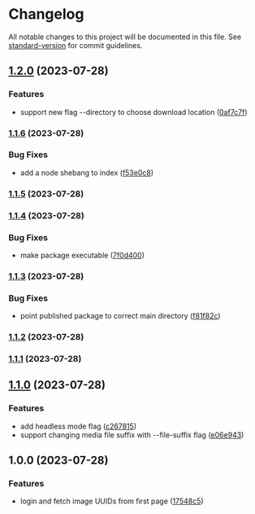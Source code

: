 # Changelog

All notable changes to this project will be documented in this file. See [standard-version](https://github.com/conventional-changelog/standard-version) for commit guidelines.

## [1.2.0](https://github.com/jonpepler/mitene-photo-fetcher/compare/v1.1.6...v1.2.0) (2023-07-28)


### Features

* support new flag --directory to choose download location ([0af7c7f](https://github.com/jonpepler/mitene-photo-fetcher/commit/0af7c7f5cab5b176788fde4863b9ca9d61de2a46))

### [1.1.6](https://github.com/jonpepler/mitene-photo-fetcher/compare/v1.1.5...v1.1.6) (2023-07-28)


### Bug Fixes

* add a node shebang to index ([f53e0c8](https://github.com/jonpepler/mitene-photo-fetcher/commit/f53e0c8a95f6bb74553d4fce8afa83460cc03574))

### [1.1.5](https://github.com/jonpepler/mitene-photo-fetcher/compare/v1.1.4...v1.1.5) (2023-07-28)

### [1.1.4](https://github.com/jonpepler/mitene-photo-fetcher/compare/v1.1.3...v1.1.4) (2023-07-28)


### Bug Fixes

* make package executable ([7f0d400](https://github.com/jonpepler/mitene-photo-fetcher/commit/7f0d400c40350cfaac4807e2bf2a5e23fc72e0ed))

### [1.1.3](https://github.com/jonpepler/mitene-photo-fetcher/compare/v1.1.2...v1.1.3) (2023-07-28)


### Bug Fixes

* point published package to correct main directory ([f81f82c](https://github.com/jonpepler/mitene-photo-fetcher/commit/f81f82c97b4b97bce67d139d1ebef8a516f9c054))

### [1.1.2](https://github.com/jonpepler/mitene-photo-fetcher/compare/v1.1.1...v1.1.2) (2023-07-28)

### [1.1.1](https://github.com/jonpepler/mitene-photo-fetcher/compare/v1.1.0...v1.1.1) (2023-07-28)

## [1.1.0](https://personal.github.com/jonpepler/mitene-photo-fetcher/compare/v1.0.0...v1.1.0) (2023-07-28)


### Features

* add headless mode flag ([c267815](https://personal.github.com/jonpepler/mitene-photo-fetcher/commit/c267815802c6c529755e3088b5930ff43713960e))
* support changing media file suffix with --file-suffix flag ([e06e943](https://personal.github.com/jonpepler/mitene-photo-fetcher/commit/e06e94309ac73919dc8e36c6dea1f09eac522f25))

## 1.0.0 (2023-07-28)


### Features

* login and fetch image UUIDs from first page ([17548c5](https://personal.github.com/jonpepler/mitene-photo-fetcher/commit/17548c53e8efc826bec9f7154ef52b2c0272fbe1))
